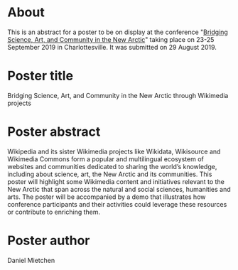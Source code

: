 # About

This is an abstract for a poster to be on display at the conference "[Bridging Science, Art, and Community in the New Arctic](https://github.com/Daniel-Mietchen/events/issues/593)" taking place on 23-25 September 2019 in Charlottesville. It was submitted on 29 August 2019.

# Poster title

Bridging Science, Art, and Community in the New Arctic through Wikimedia projects

# Poster abstract

Wikipedia and its sister Wikimedia projects like Wikidata, Wikisource and Wikimedia Commons form a popular and multilingual ecosystem of websites and communities dedicated to sharing the world’s knowledge, including about science, art, the New Arctic and its communities. This poster will highlight some Wikimedia content and initiatives relevant to the New Arctic that span across the natural and social sciences, humanities and arts. The poster will be accompanied by a demo that illustrates how conference participants and their activities could leverage these resources or contribute to enriching them.


# Poster author

Daniel Mietchen
